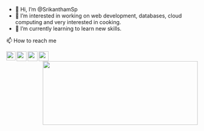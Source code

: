 - 👋 Hi, I’m @SrikanthamSp
- 👀 I’m interested in working on web development, databases, cloud computing and very interested in cooking.
- 🌱 I’m currently learning to learn new skills. 

 📫 How to reach me 
 <a href="https://www.linkedin.com/in/sai-praneeth-srikantham-286028257">

  <img align="left" width="24px" src="https://www.vectorlogo.zone/logos/linkedin/linkedin-icon.svg"  target="_blank"/>
<a href="https://www.instagram.com/">

  <img align="left" width="26px" src="https://www.vectorlogo.zone/logos/instagram/instagram-icon.svg" />

</a>

<a href="https://mobile.twitter.com/home">

  <img align="left" width="26px" src="https://www.vectorlogo.zone/logos/twitter/twitter-tile.svg" />

</a>
</a>
<a href="srikanthamsp@gmail.com">

  <img align="left" width="26px" src="https://www.vectorlogo.zone/logos/gmail/gmail-icon.svg" />

</a>
<img align="right" src="https://user-images.githubusercontent.com/89591339/202513004-3f8ca0c1-72fc-45de-89a7-14f8ca8414c9.gif" width="408" height="169" >
